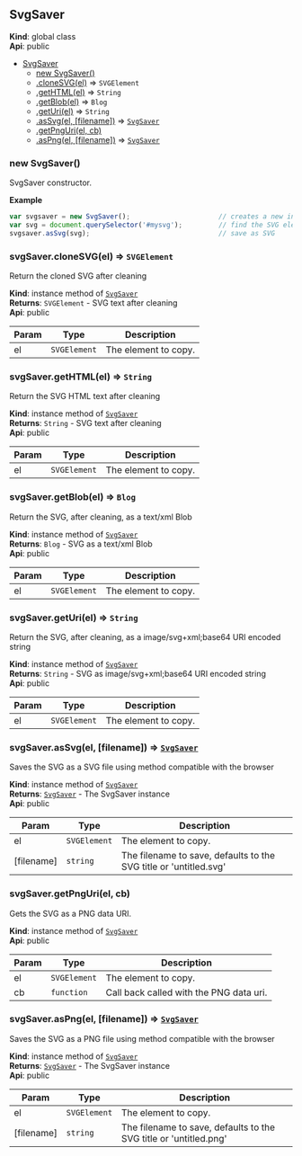<a name="SvgSaver"></a>

## SvgSaver
**Kind**: global class  
**Api**: public  

* [SvgSaver](#SvgSaver)
    * [new SvgSaver()](#new_SvgSaver_new)
    * [.cloneSVG(el)](#SvgSaver+cloneSVG) ⇒ <code>SVGElement</code>
    * [.getHTML(el)](#SvgSaver+getHTML) ⇒ <code>String</code>
    * [.getBlob(el)](#SvgSaver+getBlob) ⇒ <code>Blog</code>
    * [.getUri(el)](#SvgSaver+getUri) ⇒ <code>String</code>
    * [.asSvg(el, [filename])](#SvgSaver+asSvg) ⇒ <code>[SvgSaver](#SvgSaver)</code>
    * [.getPngUri(el, cb)](#SvgSaver+getPngUri)
    * [.asPng(el, [filename])](#SvgSaver+asPng) ⇒ <code>[SvgSaver](#SvgSaver)</code>

<a name="new_SvgSaver_new"></a>

### new SvgSaver()
SvgSaver constructor.

**Example**  
```js
var svgsaver = new SvgSaver();                      // creates a new instance
var svg = document.querySelector('#mysvg');         // find the SVG element
svgsaver.asSvg(svg);                                // save as SVG
```
<a name="SvgSaver+cloneSVG"></a>

### svgSaver.cloneSVG(el) ⇒ <code>SVGElement</code>
Return the cloned SVG after cleaning

**Kind**: instance method of <code>[SvgSaver](#SvgSaver)</code>  
**Returns**: <code>SVGElement</code> - SVG text after cleaning  
**Api**: public  

| Param | Type | Description |
| --- | --- | --- |
| el | <code>SVGElement</code> | The element to copy. |

<a name="SvgSaver+getHTML"></a>

### svgSaver.getHTML(el) ⇒ <code>String</code>
Return the SVG HTML text after cleaning

**Kind**: instance method of <code>[SvgSaver](#SvgSaver)</code>  
**Returns**: <code>String</code> - SVG text after cleaning  
**Api**: public  

| Param | Type | Description |
| --- | --- | --- |
| el | <code>SVGElement</code> | The element to copy. |

<a name="SvgSaver+getBlob"></a>

### svgSaver.getBlob(el) ⇒ <code>Blog</code>
Return the SVG, after cleaning, as a text/xml Blob

**Kind**: instance method of <code>[SvgSaver](#SvgSaver)</code>  
**Returns**: <code>Blog</code> - SVG as a text/xml Blob  
**Api**: public  

| Param | Type | Description |
| --- | --- | --- |
| el | <code>SVGElement</code> | The element to copy. |

<a name="SvgSaver+getUri"></a>

### svgSaver.getUri(el) ⇒ <code>String</code>
Return the SVG, after cleaning, as a image/svg+xml;base64 URI encoded string

**Kind**: instance method of <code>[SvgSaver](#SvgSaver)</code>  
**Returns**: <code>String</code> - SVG as image/svg+xml;base64 URI encoded string  
**Api**: public  

| Param | Type | Description |
| --- | --- | --- |
| el | <code>SVGElement</code> | The element to copy. |

<a name="SvgSaver+asSvg"></a>

### svgSaver.asSvg(el, [filename]) ⇒ <code>[SvgSaver](#SvgSaver)</code>
Saves the SVG as a SVG file using method compatible with the browser

**Kind**: instance method of <code>[SvgSaver](#SvgSaver)</code>  
**Returns**: <code>[SvgSaver](#SvgSaver)</code> - The SvgSaver instance  
**Api**: public  

| Param | Type | Description |
| --- | --- | --- |
| el | <code>SVGElement</code> | The element to copy. |
| [filename] | <code>string</code> | The filename to save, defaults to the SVG title or 'untitled.svg' |

<a name="SvgSaver+getPngUri"></a>

### svgSaver.getPngUri(el, cb)
Gets the SVG as a PNG data URI.

**Kind**: instance method of <code>[SvgSaver](#SvgSaver)</code>  
**Api**: public  

| Param | Type | Description |
| --- | --- | --- |
| el | <code>SVGElement</code> | The element to copy. |
| cb | <code>function</code> | Call back called with the PNG data uri. |

<a name="SvgSaver+asPng"></a>

### svgSaver.asPng(el, [filename]) ⇒ <code>[SvgSaver](#SvgSaver)</code>
Saves the SVG as a PNG file using method compatible with the browser

**Kind**: instance method of <code>[SvgSaver](#SvgSaver)</code>  
**Returns**: <code>[SvgSaver](#SvgSaver)</code> - The SvgSaver instance  
**Api**: public  

| Param | Type | Description |
| --- | --- | --- |
| el | <code>SVGElement</code> | The element to copy. |
| [filename] | <code>string</code> | The filename to save, defaults to the SVG title or 'untitled.png' |


